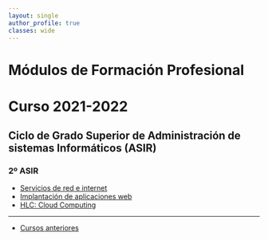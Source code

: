 ```yaml
---
layout: single
author_profile: true
classes: wide
---
```

# Módulos de Formación Profesional
# Curso 2021-2022

## Ciclo de Grado Superior de Administración de sistemas Informáticos (ASIR)

### 2º ASIR

* [Servicios de red e internet](sri2122)
* [Implantación de aplicaciones web](iawgs2122)
* [HLC: Cloud Computing](hlc2222)


---

* [Cursos anteriores](anteriores.html)
